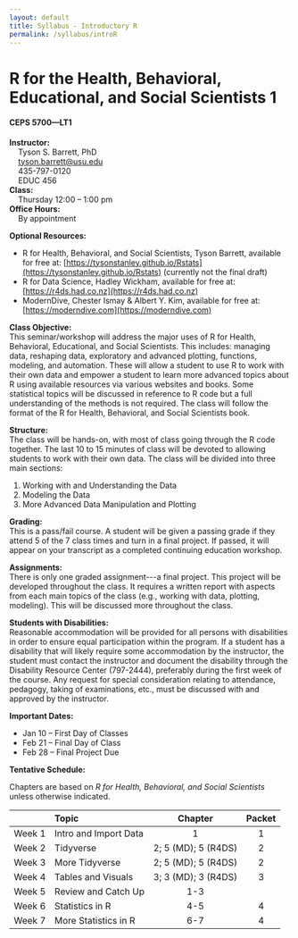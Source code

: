 ```yaml
---
layout: default
title: Syllabus - Introductory R
permalink: /syllabus/introR
---
```


# R for the Health, Behavioral, Educational, and Social Scientists 1
#### CEPS 5700—LT1

**Instructor:** <br>
&nbsp; &nbsp; Tyson S. Barrett, PhD <br>
&nbsp; &nbsp; tyson.barrett@usu.edu <br>
&nbsp; &nbsp; 435-797-0120 <br>
&nbsp; &nbsp; EDUC 456 <br>
**Class:** <br>
&nbsp; &nbsp; Thursday 12:00 – 1:00 pm <br>
**Office Hours:** <br>
&nbsp; &nbsp; By appointment


**Optional Resources:** 

-	R for Health, Behavioral, and Social Scientists, Tyson Barrett, available for free at: [https://tysonstanley.github.io/Rstats](https://tysonstanley.github.io/Rstats) (currently not the final draft)
- R for Data Science, Hadley Wickham, available for free at: [https://r4ds.had.co.nz](https://r4ds.had.co.nz)
- ModernDive, Chester Ismay & Albert Y. Kim, available for free at: [https://moderndive.com](https://moderndive.com)

**Class Objective:** <br>
This seminar/workshop will address the major uses of R for Health, Behavioral, Educational, and Social Scientists. This includes: managing data, reshaping data, exploratory and advanced plotting, functions, modeling, and automation. These will allow a student to use R to work with their own data and empower a student to learn more advanced topics about R using available resources via various websites and books. Some statistical topics will be discussed in reference to R code but a full understanding of the methods is not required. The class will follow the format of the R for Health, Behavioral, and Social Scientists book.

**Structure:** <br>
The class will be hands-on, with most of class going through the R code together. The last 10 to 15 minutes of class will be devoted to allowing students to work with their own data. The class will be divided into three main sections:

1. Working with and Understanding the Data
2. Modeling the Data
3. More Advanced Data Manipulation and Plotting

**Grading:** <br>
This is a pass/fail course. A student will be given a passing grade if they attend 5 of the 7 class times and turn in a final project. If passed, it will appear on your transcript as a completed continuing education workshop.

**Assignments:** <br>
There is only one graded assignment---a final project. This project will be developed throughout the class. It requires a written report with aspects from each main topics of the class (e.g., working with data, plotting, modeling). This will be discussed more throughout the class.

**Students with Disabilities:** <br> 
Reasonable accommodation will be provided for all persons with disabilities in order to ensure equal participation within the program. If a student has a disability that will likely require some accommodation by the instructor, the student must contact the instructor and document the disability through the Disability Resource Center (797-2444), preferably during the first week of the course. Any request for special consideration relating to attendance, pedagogy, taking of examinations, etc., must be discussed with and approved by the instructor. 

**Important Dates:** <br>

- Jan 10 – First Day of Classes
-	Feb 21 – Final Day of Class
-	Feb 28 – Final Project Due

**Tentative Schedule:**

Chapters are based on *R for Health, Behavioral, and Social Scientists* unless otherwise indicated.

| &nbsp;  |     Topic               | Chapter                   | Packet
|---------|:------------------------|:-------------------------:|:-------:
| Week 1  | Intro and Import Data   | 1                         | 1
| Week 2  | Tidyverse               | 2; 5 (MD); 5 (R4DS)       | 2
| Week 3  | More Tidyverse          | 2; 5 (MD); 5 (R4DS)       | 2
| Week 4  | Tables and Visuals      | 3; 3 (MD); 3 (R4DS)       | 3
| Week 5  | Review and Catch Up     | 1-3                       | &nbsp;
| Week 6  | Statistics in R         | 4-5                       | 4
| Week 7  | More Statistics in R    | 6-7                       | 4





